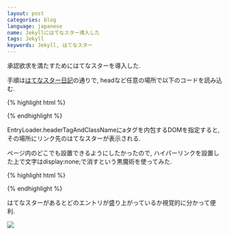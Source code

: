 ```yaml
---
layout: post
categories: blog
language: japanese
name: Jekyllにはてなスター導入した
tags: Jekyll
keywords: Jekyll, はてなスター
---
```


承認欲求を満たすためにはてなスターを導入した.

<div class="hatena-star"><a href="{{ site.url }}{{ page.url}}" style="display:none;">hatena</a></div>

手順は[はてなスター日記](http://d.hatena.ne.jp/hatenastar/20070707)の通りで, headなど任意の場所で以下のコードを読み込む.

{% highlight html %}
<script type="text/javascript" src="http://s.hatena.ne.jp/js/HatenaStar.js"></script>
<script type="text/javascript">
    Hatena.Star.Token = 'YOUR_TOKEN';
    Hatena.Star.EntryLoader.headerTagAndClassName = ['div','hatena-star'];
</script>
{% endhighlight %}

EntryLoader.headerTagAndClassNameにaタグを内包するDOMを指定すると, その場所にリンク先のはてなスターが表示される.

ページ内のどこでも設置できるようにしたかったので, ハイパーリンクを設置した上で文字はdisplay:none;で消すという黒魔術を使ってみた.

{% highlight html %}
<div class="hatena-star">
    <a href="PAGE_URL" style="display:none;">hatena</a>
</div>
{% endhighlight %}

はてなスターがあるとどのエントリが盛り上がっているか視覚的に分かって便利.

![](https://lh3.googleusercontent.com/-ZSjZgWWnAxo/UlLZA5C9POI/AAAAAAAAAhU/cD_aSj_Ravo/s640/hatena_star_ss.png)
